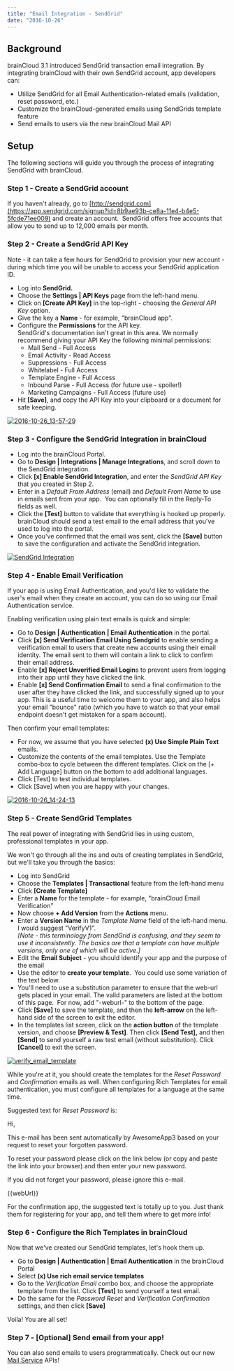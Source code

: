 ```yaml
---
title: "Email Integration - SendGrid"
date: "2016-10-26"
---
```


## Background

brainCloud 3.1 introduced SendGrid transaction email integration. By integrating brainCloud with their own SendGrid account, app developers can:

- Utilize SendGrid for all Email Authentication-related emails (validation, reset password, etc.)
- Customize the brainCloud-generated emails using SendGrids template feature
- Send emails to users via the new brainCloud Mail API

## Setup

The following sections will guide you through the process of integrating SendGrid with brainCloud.

### Step 1 - Create a SendGrid account

If you haven't already, go to [http://sendgrid.com](https://app.sendgrid.com/signup?id=8b9ae93b-ce8a-11e4-b4e5-5fcde71ee009) and create an account.  SendGrid offers free accounts that allow you to send up to 12,000 emails per month.

### Step 2 - Create a SendGrid API Key

Note - it can take a few hours for SendGrid to provision your new account - during which time you will be unable to access your SendGrid application ID.

- Log into **SendGrid.**
- Choose the **Settings | API Keys** page from the left-hand menu.
- Click on **\[Create API Key\]** in the top-right - choosing the _General API Key_ option.
- Give the key a **Name** - for example, "brainCloud app".
- Configure the **Permissions** for the API key.  
    SendGrid's documentation isn't great in this area. We normally recommend giving your API Key the following minimal permissions:
    - Mail Send - Full Access
    - Email Activity - Read Access
    - Suppressions - Full Access
    - Whitelabel - Full Access
    - Template Engine - Full Access
    - Inbound Parse - Full Access (for future use - spoiler!)
    - Marketing Campaigns - Full Access (future use)
- Hit **\[Save\]**, and copy the API Key into your clipboard or a document for safe keeping.

[![2016-10-26_13-57-29](images/2016-10-26_13-57-29.png)](/apidocs/wp-content/uploads/2016/10/2016-10-26_13-57-29.png)

### Step 3 - Configure the SendGrid Integration in brainCloud

- Log into the brainCloud Portal.
- Go to **Design | Integrations | Manage Integrations**, and scroll down to the SendGrid integration.
- Click **\[x\] Enable SendGrid Integration**, and enter the _SendGrid API Key_ that you created in Step 2.
- Enter in a _Default From Address_ (email) and _Default From Name_ to use in emails sent from your app.  You can optionally fill in the Reply-To fields as well.
- Click the **\[Test\]** button to validate that everything is hooked up properly. brainCloud should send a test email to the email address that you've used to log into the portal.
- Once you've confirmed that the email was sent, click the **\[Save\]** button to save the configuration and activate the SendGrid integration.

[![SendGrid Integration](images/2016-10-26_14-05-36.png)](/apidocs/wp-content/uploads/2016/10/2016-10-26_14-05-36.png)

### Step 4 - Enable Email Verification

If your app is using Email Authentication, and you'd like to validate the user's email when they create an account, you can do so using our Email Authentication service.

Enabling verification using plain text emails is quick and simple:

- Go to **Design | Authentication | Email Authentication** in the portal.
- Click **\[x\] Send Verification Email Using Sendgrid** to enable sending a verification email to users that create new accounts using their email identity. The email sent to them will contain a link to click to confirm their email address.
- Enable **\[x\] Reject Unverified Email Login**s to prevent users from logging into their app until they have clicked the link.
- Enable **\[x\] Send Confirmation Email** to send a final confirmation to the user after they have clicked the link, and successfully signed up to your app. This is a useful time to welcome them to your app, and also helps your email "bounce" ratio (which you have to watch so that your email endpoint doesn't get mistaken for a spam account).

Then confirm your email templates:

- For now, we assume that you have selected **(x) Use Simple Plain Text** emails.
- Customize the contents of the email templates. Use the Template combo-box to cycle between the different templates. Click on the \[+ Add Language\] button on the bottom to add additional languages.
- Click \[Test\] to test individual templates.
- Click \[Save\] when you are happy with your changes.

[![2016-10-26_14-24-13](images/2016-10-26_14-24-13.png)](/apidocs/wp-content/uploads/2016/10/2016-10-26_14-24-13.png)

### Step 5 - Create SendGrid Templates

The real power of integrating with SendGrid lies in using custom, professional templates in your app.

We won't go through all the ins and outs of creating templates in SendGrid, but we'll take you through the basics:

- Log into SendGrid
- Choose the **Templates | Transactional** feature from the left-hand menu
- Click **\[Create Template\]**
- Enter a **Name** for the template - for example, "brainCloud Email Verification"
- Now choose **\+ Add Version** from the **Actions** menu.
- Enter a **Version Name** in the _Template Name_ field of the left-hand menu. I would suggest "VerifyV1".  
    _\[Note - this terminology from SendGrid is confusing, and they seem to use it inconsistently. The basics are that a template can have multiple versions, only one of which will be active.\]_
- Edit the **Email Subject** - you should identify your app and the purpose of the email
- Use the editor to **create your template**.  You could use some variation of the text below.
- You'll need to use a substitution parameter to ensure that the web-url gets placed in your email. The valid parameters are listed at the bottom of this page.  For now, add "-weburl-" to the bottom of the page.
- Click **\[Save\]** to save the template, and then the **left-arrow** on the left-hand side of the screen to exit the editor.
- In the templates list screen, click on the **action button** of the template version, and choose **\[Preview & Test\]**. Then click **\[Send Test\],** and then **\[Send\]** to send yourself a raw test email (without substitution). Click **\[Cancel\]** to exit the screen.

[![verify_email_template](images/2016-11-02_17-08-19.png)](/apidocs/wp-content/uploads/2016/10/2016-11-02_17-08-19.png)

While you're at it, you should create the templates for the _Reset Password_ and _Confirmation_ emails as well. When configuring Rich Templates for email authentication, you must configure all templates for a language at the same time.

Suggested text for _Reset Password_ is:

Hi,

This e-mail has been sent automatically by AwesomeApp3 based on your request to reset your forgotten password.

To reset your password please click on the link below (or copy and paste the link into your browser) and then enter your new password.

If you did not forget your password, please ignore this e-mail.

{{webUrl}}

For the confirmation app, the suggested text is totally up to you. Just thank them for registering for your app, and tell them where to get more info!

### Step 6 - Configure the Rich Templates in brainCloud

Now that we've created our SendGrid templates, let's hook them up.

- Go to **Design | Authentication | Email Authentication** in the brainCloud Portal
- Select **(x) Use rich email service templates**
- Go to the _Verification Email_ combo box, and choose the appropriate template from the list. Click **\[Test\]** to send yourself a test email.
- Do the same for the _Password Reset_ and _Verification Confirmation_ settings, and then click **\[Save\]**

Voila! You are all set!

### Step 7 - \[Optional\] Send email from your app!

You can also send emails to users programmatically. Check out our new [Mail Service](https://staging.getbraincloud.com/apidocs/apiref/#capi-mail) APIs!
